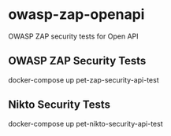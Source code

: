# owasp-zap-openapi
OWASP ZAP security tests for Open API
## OWASP ZAP Security Tests

docker-compose up pet-zap-security-api-test

## Nikto Security Tests

docker-compose up pet-nikto-security-api-test